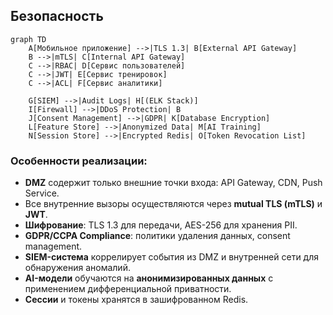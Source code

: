 ## Безопасность

```mermaid
graph TD
    A[Мобильное приложение] -->|TLS 1.3| B[External API Gateway]
    B -->|mTLS| C[Internal API Gateway]
    C -->|RBAC| D[Сервис пользователей]
    C -->|JWT| E[Сервис тренировок]
    C -->|ACL| F[Сервис аналитики]

    G[SIEM] -->|Audit Logs| H[(ELK Stack)]
    I[Firewall] -->|DDoS Protection| B
    J[Consent Management] -->|GDPR| K[Database Encryption]
    L[Feature Store] -->|Anonymized Data| M[AI Training]
    N[Session Store] -->|Encrypted Redis| O[Token Revocation List]
```

### Особенности реализации:
- **DMZ** содержит только внешние точки входа: API Gateway, CDN, Push Service.
- Все внутренние вызоры осуществляются через **mutual TLS (mTLS)** и **JWT**.
- **Шифрование**: TLS 1.3 для передачи, AES-256 для хранения PII.
- **GDPR/CCPA Compliance**: политики удаления данных, consent management.
- **SIEM-система** коррелирует события из DMZ и внутренней сети для обнаружения аномалий.
- **AI-модели** обучаются на **анонимизированных данных** с применением дифференциальной приватности.
- **Сессии** и токены хранятся в зашифрованном Redis.
